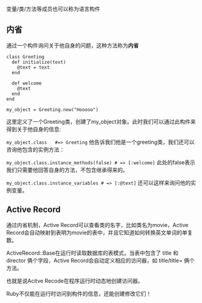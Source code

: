 变量/类/方法等成员也可以称为语言构件
## 内省
通过一个构件询问关于他自身的问题，这种方法称为**内省**

```
class Greeting
  def initialize(text)
	@text = text
  end
  
  def welcome
	@text
  end
end

my_object = Greeting.new("Hooooo")
```

这里定义了一个Greeting类，创建了my_object对象。此时我们可以通过此构件来得到关于他自身的信息:

`my_object.class   #=> Greeting`
他告诉我们他是一个greeting类，我们还可以咨询他包含的实例方法：

`my_object.class.instance_methods(false) # => [:welcome]`
此处的false表示我们只需要他回答自身的方法，不包含继承得来的。

`my_object.class.instance_variables # => [:@text]`
还可以这样来询问他的实例变量。

## Active Record
通过内省机制，Active Record可以查看类的名字，比如类名为movie，Active Record会自动映射到表明为movie的表中，并且它知道如何转换英文单词的单复数。

ActiveRecord::Base在运行时读取数据库的表模式，当表中包含了 title 和 director 俩个字段，Active Record会自动定义相应的访问器，如 title/title= 俩个方法。

也就是说Acitve Recode在程序运行时动态地创建访问器。

Ruby不仅能在运行时访问到构件的信息，还能创建修改它们！
